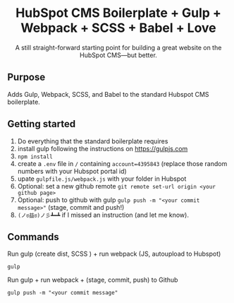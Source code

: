 <h1 align="center">HubSpot CMS Boilerplate + Gulp + Webpack + SCSS + Babel + Love </h1>

<p align="center">
  A still straight-forward starting point for building a great website on the HubSpot CMS—but better. 
</p>

## Purpose

Adds Gulp, Webpack, SCSS, and Babel to the standard Hubspot CMS boilerplate. 

## Getting started

1. Do everything that the standard boilerplate requires
2. install gulp following the instructions on https://gulpjs.com
3. `npm install`
4. create a `.env` file in `/` containing `account=4395843` (replace those random numbers with your Hubspot portal id)
5. upate `gulpfile.js/webpack.js` with your folder in Hubspot
6. Optional: set a new github remote `git remote set-url origin <your github page>`
7. Optional: push to github with gulp `gulp push -m "<your commit message>"` (stage, commit and push!)
8. `(ノಠ益ಠ)ノ彡┻━┻` if I missed an instruction (and let me know).

## Commands
Run gulp (create dist, SCSS ) + run webpack (JS, autoupload to Hubspot)
```
gulp
```
Run gulp + run webpack + (stage, commit, push) to Github
```
gulp push -m "<your commit message"
```

